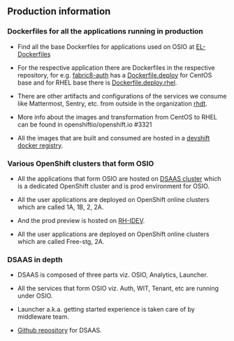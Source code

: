 ## Production information


### Dockerfiles for all the applications running in production

* Find all the base Dockerfiles for applications used on OSIO at [EL-Dockerfiles](https://github.com/rhdt/EL-Dockerfiles)

* For the respective application there are Dockerfiles in the respective repository, for e.g. [fabric8-auth](https://github.com/fabric8-services/fabric8-auth) has a [Dockerfile.deploy](https://github.com/fabric8-services/fabric8-auth/blob/master/Dockerfile.deploy) for CentOS base and for RHEL base there is [Dockerfile.deploy.rhel](https://github.com/fabric8-services/fabric8-auth/blob/master/Dockerfile.deploy.rhel).

* There are other artifacts and configurations of the services we consume like Mattermost, Sentry, etc. from outside in the organization [rhdt](https://github.com/rhdt).

* More info about the images and transformation from CentOS to RHEL can be found in openshiftio/openshift.io #3321

* All the images that are built and consumed are hosted in a [devshift docker registry](prod.registry.devshift.net).


### Various OpenShift clusters that form OSIO

* All the applications that form OSIO are hosted on [DSAAS cluster](http://console.dsaas.openshift.com/console/) which is a dedicated OpenShift cluster and is prod environment for OSIO.

* All the user applications are deployed on OpenShift online clusters which are called 1A, 1B, 2, 2A.

* And the prod preview is hosted on [RH-IDEV](https://console.rh-idev.openshift.com/console/).

* All the user applications are deployed on OpenShift online clusters which are called Free-stg, 2A.


### DSAAS in depth

* DSAAS is composed of three parts viz. OSIO, Analytics, Launcher.

* All the services that form OSIO viz. Auth, WIT, Tenant, etc are running under OSIO.

* Launcher a.k.a. getting started experience is taken care of by middleware team.

* [Github repository](https://github.com/openshiftio/saas-openshiftio) for DSAAS.
